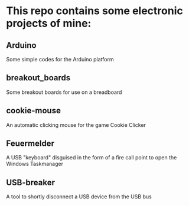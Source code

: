 # This repo contains some electronic projects of mine:

## Arduino
Some simple codes for the Arduino platform

## breakout_boards
Some breakout boards for use on a breadboard

## cookie-mouse
An automatic clicking mouse for the game Cookie Clicker

## Feuermelder
A USB "keyboard" disguised in the form of a fire call point to open the Windows Taskmanager

## USB-breaker
A tool to shortly disconnect a USB device from the USB bus
